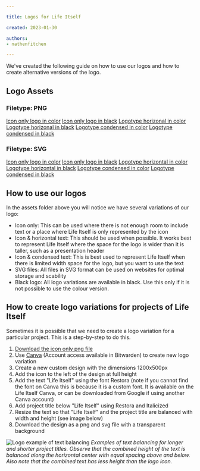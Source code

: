 ```yaml
---

title: Logos for Life Itself

created: 2023-01-30

authors:
- nathenfitchen

---
```


We've created the following guide on how to use our logos and how to create alternative versions of the logo. 

## Logo Assets

### Filetype: PNG

[Icon only logo in color](../assets/tao/icon-color-logo.png)
[Icon only logo in black](../assets/tao/icon-black-logo.png)
[Logotype horizonal in color](../assets/tao/horizontal-color-logo.png)
[Logotype horizonal in black](../assets/tao/horizontal-black-logo.png)
[Logotype condensed in color](../assets/tao/condensed-color-logo.png)
[Logotype condensed in black](../assets/tao/condensed-black-logo.png)


### Filetype: SVG

[Icon only logo in color](../assets/tao/icon-color-logo.svg)
[Icon only logo in black](../assets/tao/icon-black-logo.svg)
[Logotype horizontal in color](../assets/tao/horizontal-color-logo.svg)
[Logotype horizontal in black](../assets/tao/horizontal-black-logo.svg)
[Logotype condensed in color](../assets/tao/condensed-color-logo.svg)
[Logotype condensed in black](../assets/tao/condensed-black-logo.svg)


## How to use our logos

In the assets folder above you will notice we have several variations of our logo:
- Icon only: This can be used where there is not enough room to include text or a place where Life Itself is only represented by the icon
- Icon & horizontal text: This should be used when possible. It works best to represent Life Itself where the space for the logo is wider than it is taller, such as a presentation header
- Icon & condensed text: This is best used to represent Life Itself when there is limited width space for the logo, but you want to use the text 
- SVG files: All files in SVG format can be used on websites for optimal storage and scability
- Black logo: All logo variations are available in black. Use this only if it is not possible to use the colour version. 

## How to create logo variations for projects of Life Itself 

Sometimes it is possible that we need to create a logo variation for a particular project. This is a step-by-step to do this.

1. [Download the icon only png file](https://drive.google.com/file/d/1OiUQ7qvuSGnMgPeChncZx6QhiRwzTC96/view?usp=sharing)
2. Use [Canva](https://www.canva.com) (Account access available in Bitwarden) to create new logo variation
3. Create a new custom design with the dimensions 1200x500px 
4. Add the icon to the left of the design at full height
5. Add the text "Life Itself" using the font Restora (note if you cannot find the font on Canva this is because it is a custom font. It is available on the Life Itself Canva, or can be downloaded from Google if using another Canva account)
6. Add project title below "Life Itself" using Restora and Italicized
7. Resize the text so that "Life Itself" and the project title are balanced with width and height (see image below)
8. Download the design as a png and svg file with a transparent background

![Logo example of text balancing](/assets/tao/logo-text-balancing.jpg)
_Examples of text balancing for longer and shorter project titles. Observe that the combined height of the text is balanced along the horizontal center with equal spacing above and below. Also note that the combined text has less height than the logo icon._